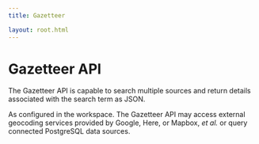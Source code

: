 ```yaml
---
title: Gazetteer

layout: root.html
---
```


# Gazetteer API

The Gazetteer API is capable to search multiple sources and return details associated with the search term as JSON.

As configured in the workspace. The Gazetteer API may access external geocoding services provided by Google, Here, or Mapbox, *et al.* or query connected PostgreSQL data sources.